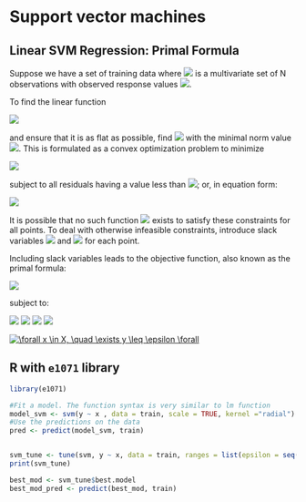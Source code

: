 # Support vector machines

## Linear SVM Regression: Primal Formula
Suppose we have a set of training data where <img src="http://latex.codecogs.com/gif.latex?x_n" border="0"/> is a multivariate set of N observations with observed response values <img src="http://latex.codecogs.com/gif.latex?y_n" border="0"/>.


To find the linear function


<img src="http://latex.codecogs.com/gif.latex?f(x)=x'\beta+b" border="0"/>


and ensure that it is as flat as possible, find <img src="http://latex.codecogs.com/gif.latex?f(x)" border="0"/> with the minimal norm value <img src="http://latex.codecogs.com/gif.latex?f(x)=(\beta'\beta)" border="0"/>. This is formulated as a convex optimization problem to minimize


<img src="http://latex.codecogs.com/gif.latex?J(\beta)=\frac{1}{2}\beta'\beta" border="0"/>


subject to all residuals having a value less than <img src="http://latex.codecogs.com/gif.latex?\epsilon" border="0"/>; or, in equation form:


<img src="http://latex.codecogs.com/gif.latex?|y_n-(x_n'\beta+b)|\leq \epsilon\forall n." border="0"/>



It is possible that no such function <img src="http://latex.codecogs.com/gif.latex?f(x)" border="0"/> exists to satisfy these constraints for all points. To deal with otherwise infeasible constraints, introduce slack variables <img src="http://latex.codecogs.com/gif.latex?\xi_n" border="0"/> and <img src="http://latex.codecogs.com/gif.latex?\xi_n^{*}" border="0"/> for each point.



Including slack variables leads to the objective function, also known as the primal formula:


<img src="http://latex.codecogs.com/gif.latex?J(\beta)=\frac{1}{2}\beta'\beta + C \sum_{n=1}^N (\xi_n+\xi_n^{*})," border="0"/>


subject to:



<img src="http://latex.codecogs.com/gif.latex?\forall n: y_n-(x_n'\beta+b)\leq \epsilon+\xi_n" border="0"/>

<img src="http://latex.codecogs.com/gif.latex?\forall n:(x_n'\beta+b)-y_n\leq \epsilon+\xi_n" border="0"/>

<img src="http://latex.codecogs.com/gif.latex?\forall n:\xi_n\geq 0" border="0"/>

<img src="http://latex.codecogs.com/gif.latex?\forall&space;n:\xi_n^{*}\geq 0" border="0"/>

<a href="https://www.codecogs.com/eqnedit.php?latex=\forall&space;x&space;\in&space;X,&space;\quad&space;\exists&space;y&space;\leq&space;\epsilon&space;\forall" target="_blank"><img src="https://latex.codecogs.com/gif.latex?\forall&space;x&space;\in&space;X,&space;\quad&space;\exists&space;y&space;\leq&space;\epsilon&space;\forall" title="\forall x \in X, \quad \exists y \leq \epsilon \forall" /></a>



## R with `e1071` library
```R
library(e1071)

#Fit a model. The function syntax is very similar to lm function
model_svm <- svm(y ~ x , data = train, scale = TRUE, kernel ="radial")
#Use the predictions on the data
pred <- predict(model_svm, train)


svm_tune <- tune(svm, y ~ x, data = train, ranges = list(epsilon = seq(0,1,0.01), cost = 2^(2:9)))
print(svm_tune)

best_mod <- svm_tune$best.model
best_mod_pred <- predict(best_mod, train)

```
